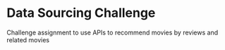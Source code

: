 # Data Sourcing Challenge

Challenge assignment to use APIs to recommend movies by reviews and related movies
